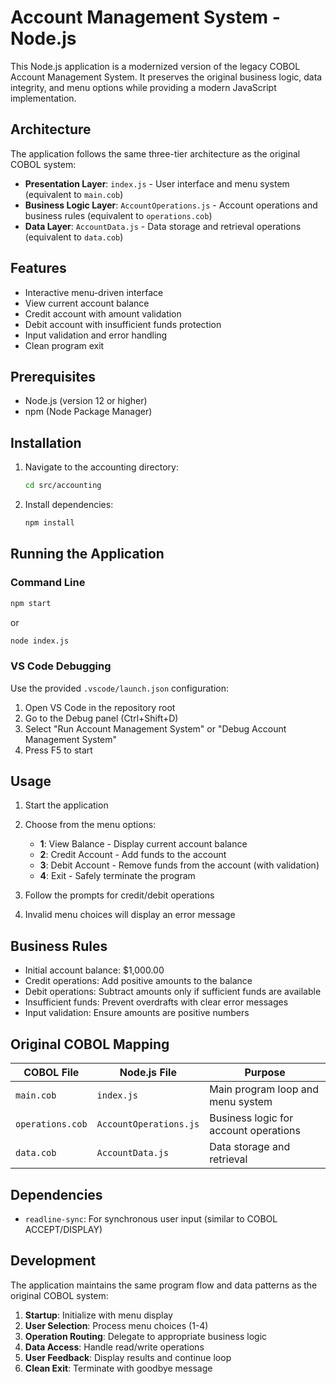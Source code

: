 # Account Management System - Node.js

This Node.js application is a modernized version of the legacy COBOL Account Management System. It preserves the original business logic, data integrity, and menu options while providing a modern JavaScript implementation.

## Architecture

The application follows the same three-tier architecture as the original COBOL system:

- **Presentation Layer**: `index.js` - User interface and menu system (equivalent to `main.cob`)
- **Business Logic Layer**: `AccountOperations.js` - Account operations and business rules (equivalent to `operations.cob`)
- **Data Layer**: `AccountData.js` - Data storage and retrieval operations (equivalent to `data.cob`)

## Features

- Interactive menu-driven interface
- View current account balance
- Credit account with amount validation
- Debit account with insufficient funds protection
- Input validation and error handling
- Clean program exit

## Prerequisites

- Node.js (version 12 or higher)
- npm (Node Package Manager)

## Installation

1. Navigate to the accounting directory:
   ```bash
   cd src/accounting
   ```

2. Install dependencies:
   ```bash
   npm install
   ```

## Running the Application

### Command Line
```bash
npm start
```

or

```bash
node index.js
```

### VS Code Debugging
Use the provided `.vscode/launch.json` configuration:
1. Open VS Code in the repository root
2. Go to the Debug panel (Ctrl+Shift+D)
3. Select "Run Account Management System" or "Debug Account Management System"
4. Press F5 to start

## Usage

1. Start the application
2. Choose from the menu options:
   - **1**: View Balance - Display current account balance
   - **2**: Credit Account - Add funds to the account
   - **3**: Debit Account - Remove funds from the account (with validation)
   - **4**: Exit - Safely terminate the program

3. Follow the prompts for credit/debit operations
4. Invalid menu choices will display an error message

## Business Rules

- Initial account balance: $1,000.00
- Credit operations: Add positive amounts to the balance
- Debit operations: Subtract amounts only if sufficient funds are available
- Insufficient funds: Prevent overdrafts with clear error messages
- Input validation: Ensure amounts are positive numbers

## Original COBOL Mapping

| COBOL File | Node.js File | Purpose |
|------------|--------------|---------|
| `main.cob` | `index.js` | Main program loop and menu system |
| `operations.cob` | `AccountOperations.js` | Business logic for account operations |
| `data.cob` | `AccountData.js` | Data storage and retrieval |

## Dependencies

- `readline-sync`: For synchronous user input (similar to COBOL ACCEPT/DISPLAY)

## Development

The application maintains the same program flow and data patterns as the original COBOL system:

1. **Startup**: Initialize with menu display
2. **User Selection**: Process menu choices (1-4)
3. **Operation Routing**: Delegate to appropriate business logic
4. **Data Access**: Handle read/write operations
5. **User Feedback**: Display results and continue loop
6. **Clean Exit**: Terminate with goodbye message